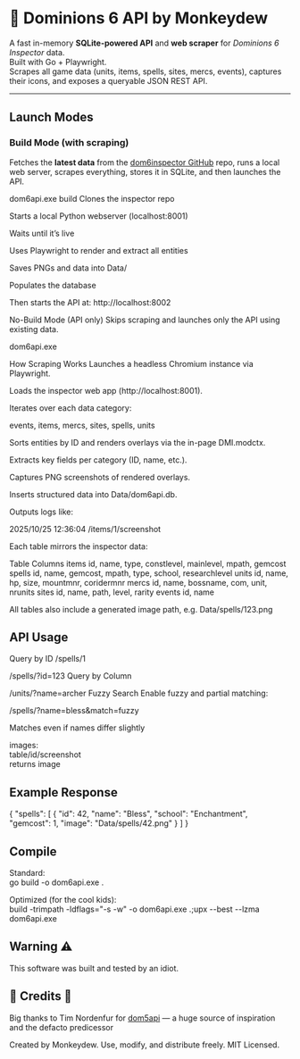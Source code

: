 # 🐐 Dominions 6 API by Monkeydew

A fast in-memory **SQLite-powered API** and **web scraper** for _Dominions 6 Inspector_ data.  
Built with Go + Playwright.  
Scrapes all game data (units, items, spells, sites, mercs, events), captures their icons, and exposes a queryable JSON REST API.

---

## Launch Modes

### Build Mode (with scraping)

Fetches the **latest data** from the [dom6inspector GitHub](https://github.com/larzm42/dom6inspector) repo, runs a local web server, scrapes everything, stores it in SQLite, and then launches the API.

dom6api.exe build
Clones the inspector repo

Starts a local Python webserver (localhost:8001)

Waits until it’s live

Uses Playwright to render and extract all entities

Saves PNGs and data into Data/

Populates the database

Then starts the API at:
http://localhost:8002

No-Build Mode (API only)
Skips scraping and launches only the API using existing data.

dom6api.exe

How Scraping Works
Launches a headless Chromium instance via Playwright.

Loads the inspector web app (http://localhost:8001).

Iterates over each data category:

events, items, mercs, sites, spells, units

Sorts entities by ID and renders overlays via the in-page DMI.modctx.

Extracts key fields per category (ID, name, etc.).

Captures PNG screenshots of rendered overlays.

Inserts structured data into Data/dom6api.db.

Outputs logs like:

2025/10/25 12:36:04 /items/1/screenshot

Each table mirrors the inspector data:

Table Columns
items id, name, type, constlevel, mainlevel, mpath, gemcost
spells id, name, gemcost, mpath, type, school, researchlevel
units id, name, hp, size, mountmnr, coridermnr
mercs id, name, bossname, com, unit, nrunits
sites id, name, path, level, rarity
events id, name

All tables also include a generated image path, e.g.
Data/spells/123.png

## API Usage

Query by ID
/spells/1

/spells/?id=123
Query by Column

/units/?name=archer
Fuzzy Search
Enable fuzzy and partial matching:

/spells/?name=bless&match=fuzzy

Matches even if names differ slightly

images:  
table/id/screenshot  
returns image

## Example Response

{
"spells": [
{
"id": 42,
"name": "Bless",
"school": "Enchantment",
"gemcost": 1,
"image": "Data/spells/42.png"
}
]
}

## Compile

Standard:  
go build -o dom6api.exe .

Optimized (for the cool kids):  
build -trimpath -ldflags="-s -w" -o dom6api.exe .;upx --best --lzma dom6api.exe

## Warning ⚠️

This software was built and tested by an idiot.

## 🐐 Credits 🐐

Big thanks to Tim Nordenfur for [dom5api](https://github.com/gtim/dom5api) — a huge source of inspiration and the defacto predicessor

Created by Monkeydew.
Use, modify, and distribute freely.
MIT Licensed.
